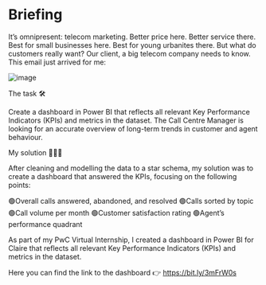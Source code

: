 # Briefing

It’s omnipresent: telecom marketing. Better price here. Better service there. Best for small businesses here. Best for young urbanites there. But what do customers really want? Our client, a big telecom company needs to know. This email just arrived for me:

![image](https://user-images.githubusercontent.com/106876207/232359133-0cb4ddb7-109b-415a-b9ce-2e158cde9150.png)

The task 🛠️

Create a dashboard in Power BI that reflects all relevant Key Performance Indicators (KPIs) and metrics in the dataset. The Call Centre Manager is looking for an accurate overview of long-term trends in customer and agent behaviour.

My solution 👨🏻‍💻

After cleaning and modelling the data to a star schema, my solution was to create a dashboard that answered the KPIs, focusing on the following points:

🟢Overall calls answered, abandoned, and resolved
🟢Calls sorted by topic
🟢Call volume per month
🟢Customer satisfaction rating
🟢Agent’s performance quadrant

As part of my PwC Virtual Internship, I created a dashboard in Power BI for Claire that reflects all relevant Key Performance Indicators (KPIs) and metrics in the dataset. 

Here you can find the link to the dashboard 👉 https://bit.ly/3mFrW0s 

